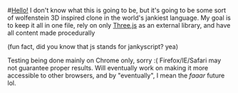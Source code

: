 #[Hello!](https://samuelnub.github.io/Nubenstein/)
I don't know what this is going to be, but it's going to be some sort of wolfenstein 3D 
inspired clone in the world's jankiest language. My goal is to keep it all in one file,
rely on only [Three.js](https://github.com/mrdoob/three.js/) as an external library, and
have all content made procedurally

(fun fact, did you know that js stands for jankyscript? yea)

Testing being done mainly on Chrome only, sorry :( Firefox/IE/Safari may not guarantee 
proper results. Will eventually work on making it more accessible to other browsers, and
by "eventually", I mean the _faaar_ future lol.

